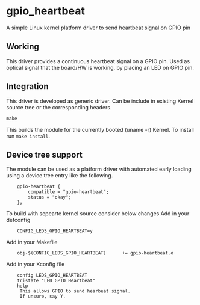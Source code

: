 # gpio_heartbeat
A simple Linux kernel platform driver to send heartbeat signal on GPIO pin

## Working
This driver provides a continuous heartbeat signal on a GPIO pin.
Used as optical signal that the board/HW is working, by placing an LED on GPIO pin.

## Integration
This driver is developed as generic driver.
Can be include in existing Kernel source tree or the corresponding headers.

```
make
```

This builds the module for the currently booted (uname -r) Kernel. To install
run `make install`.

## Device tree support

The module can be used as a platform driver with automated early loading using
a device tree entry like the following.

```
    gpio-heartbeat {
        compatible = "gpio-heartbeat";
        status = "okay";
    };
```

To build with sepearte kernel source consider below changes
Add in your defconfig
```
	CONFIG_LEDS_GPIO_HEARTBEAT=y
```
Add in your Makefile
```
	obj-$(CONFIG_LEDS_GPIO_HEARTBEAT)      += gpio-heartbeat.o
```

Add in your Kconfig file
```
	config LEDS_GPIO_HEARTBEAT
	tristate "LED GPIO Heartbeat"
	help
	 This allows GPIO to send hearbeat signal.
	 If unsure, say Y.
```
